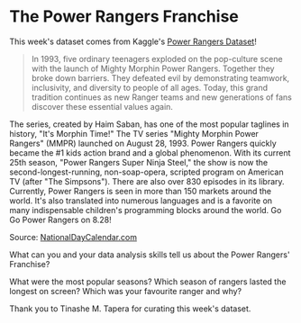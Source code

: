 # The Power Rangers Franchise

This week's dataset comes from Kaggle's [Power Rangers Dataset](https://www.kaggle.com/datasets/karetnikovn/power-rangers-dataset/data)!

> In 1993, five ordinary teenagers exploded on the pop-culture scene with the launch of Mighty Morphin Power Rangers. Together they broke down barriers. They defeated evil by demonstrating teamwork, inclusivity, and diversity to people of all ages. Today, this grand tradition continues as new Ranger teams and new generations of fans discover these essential values again.

The series, created by Haim Saban, has one of the most popular taglines in history, "It's Morphin Time!" The TV series "Mighty Morphin Power Rangers" (MMPR) launched on August 28, 1993. Power Rangers quickly became the #1 kids action brand and a global phenomenon. With its current 25th season, "Power Rangers Super Ninja Steel," the show is now the second-longest-running, non-soap-opera, scripted program on American TV (after "The Simpsons"). There are also over 830 episodes in its library. Currently, Power Rangers is seen in more than 150 markets around the world. It's also translated into numerous languages and is a favorite on many indispensable children's programming blocks around the world. Go Go Power Rangers on 8.28!

Source: [NationalDayCalendar.com](https://www.nationaldaycalendar.com/national-day/national-power-rangers-day-august-28)

What can you and your data analysis skills tell us about the Power Rangers' Franchise?

What were the most popular seasons? Which season of rangers lasted the longest on screen? Which was your favourite ranger and why?

Thank you to Tinashe M. Tapera for curating this week's dataset.
